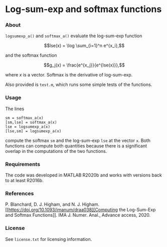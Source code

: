 # Log-sum-exp and softmax functions

### About

`logsumexp_a()` and `softmax_a()` evaluate the
log-sum-exp function
```math
lse(x) = \log \sum_{i=1}^n e^{x_i},
```
and the
softmax function
```math
g_j(x) = \frac{e^{x_j}}{e^{lse(x)}},
```
where $x$ is a vector.
Softmax is the derivative of log-sum-exp.

Also provided is `test.m`, which runs some simple tests of the functions.

### Usage

The lines
```
sm = softmax_a(x)
[sm,lse] = softmax_a(x)
lse = logsumexp_a(x)
[lse,sm] = logsumexp_a(x)
```

compute the softmax `sm` and the log-sum-exp `lse` at the vector `x`.
Both functions can compute both quantities because there is a significant
overlap in the computations of the two functions.

### Requirements

The code was developed in MATLAB R2020b and works with versions
back to at least R2016b.

### References

P. Blanchard, D. J. Higham, and N. J. Higham.  
[[https://doi.org/10.1093/imanum/draa038][Computing the Log-Sum-Exp and Softmax Functions]].
IMA J. Numer. Anal., Advance access, 2020.

### License

See `license.txt` for licensing information.
